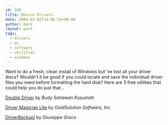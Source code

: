 ```yaml
---
id: 108
title: Device Drivers.
date: 2009-02-02T14:06:58+00:00
author: mark
layout: post
tags:
  - drivers
  - pc
  - software
  - utilities
  - windows
---
```

Want to do a fresh, clean install of Windows but &#8216;ve lost all your driver discs? Wouldn&#8217;t it be good if you could locate and save the individual driver files you need before formatting the hard disk? Here are 3 free utilities that could help you do just that&#8230;

[Double Driver](http://www.boozet.org/dd.htm) by _Budy Setiawan Kusumah_[](http://www.drivermagician.com/Lite.htm)

[Driver Magician Lite](http://www.drivermagician.com/Lite.htm) by _GoldSolution Software, Inc_[](http://sourceforge.net/projects/drvback/)

[DriverBackup!](http://sourceforge.net/projects/drvback/) by _Giuseppe Greco_